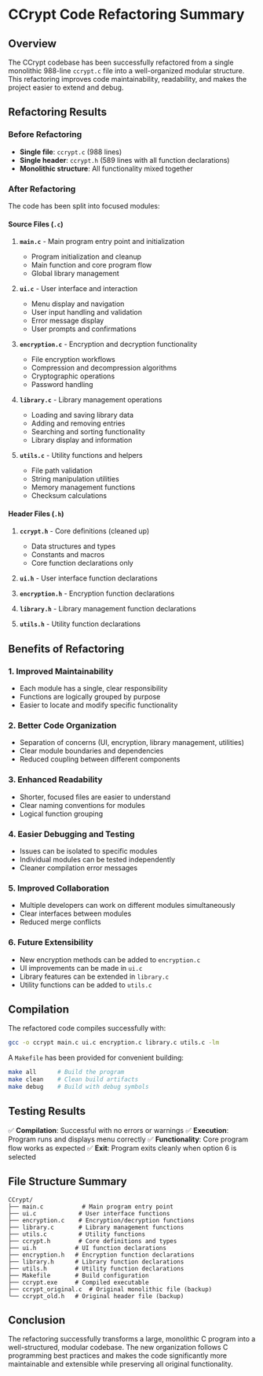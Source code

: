 # CCrypt Code Refactoring Summary

## Overview
The CCrypt codebase has been successfully refactored from a single monolithic 988-line `ccrypt.c` file into a well-organized modular structure. This refactoring improves code maintainability, readability, and makes the project easier to extend and debug.

## Refactoring Results

### Before Refactoring
- **Single file**: `ccrypt.c` (988 lines)
- **Single header**: `ccrypt.h` (589 lines with all function declarations)
- **Monolithic structure**: All functionality mixed together

### After Refactoring
The code has been split into focused modules:

#### Source Files (`.c`)
1. **`main.c`** - Main program entry point and initialization
   - Program initialization and cleanup
   - Main function and core program flow
   - Global library management

2. **`ui.c`** - User interface and interaction
   - Menu display and navigation
   - User input handling and validation
   - Error message display
   - User prompts and confirmations

3. **`encryption.c`** - Encryption and decryption functionality
   - File encryption workflows
   - Compression and decompression algorithms
   - Cryptographic operations
   - Password handling

4. **`library.c`** - Library management operations
   - Loading and saving library data
   - Adding and removing entries
   - Searching and sorting functionality
   - Library display and information

5. **`utils.c`** - Utility functions and helpers
   - File path validation
   - String manipulation utilities
   - Memory management functions
   - Checksum calculations

#### Header Files (`.h`)
1. **`ccrypt.h`** - Core definitions (cleaned up)
   - Data structures and types
   - Constants and macros
   - Core function declarations only

2. **`ui.h`** - User interface function declarations
3. **`encryption.h`** - Encryption function declarations
4. **`library.h`** - Library management function declarations
5. **`utils.h`** - Utility function declarations

## Benefits of Refactoring

### 1. **Improved Maintainability**
- Each module has a single, clear responsibility
- Functions are logically grouped by purpose
- Easier to locate and modify specific functionality

### 2. **Better Code Organization**
- Separation of concerns (UI, encryption, library management, utilities)
- Clear module boundaries and dependencies
- Reduced coupling between different components

### 3. **Enhanced Readability**
- Shorter, focused files are easier to understand
- Clear naming conventions for modules
- Logical function grouping

### 4. **Easier Debugging and Testing**
- Issues can be isolated to specific modules
- Individual modules can be tested independently
- Cleaner compilation error messages

### 5. **Improved Collaboration**
- Multiple developers can work on different modules simultaneously
- Clear interfaces between modules
- Reduced merge conflicts

### 6. **Future Extensibility**
- New encryption methods can be added to `encryption.c`
- UI improvements can be made in `ui.c`
- Library features can be extended in `library.c`
- Utility functions can be added to `utils.c`

## Compilation

The refactored code compiles successfully with:
```bash
gcc -o ccrypt main.c ui.c encryption.c library.c utils.c -lm
```

A `Makefile` has been provided for convenient building:
```bash
make all      # Build the program
make clean    # Clean build artifacts
make debug    # Build with debug symbols
```

## Testing Results

✅ **Compilation**: Successful with no errors or warnings
✅ **Execution**: Program runs and displays menu correctly
✅ **Functionality**: Core program flow works as expected
✅ **Exit**: Program exits cleanly when option 6 is selected

## File Structure Summary

```
CCrypt/
├── main.c           # Main program entry point
├── ui.c            # User interface functions
├── encryption.c    # Encryption/decryption functions
├── library.c       # Library management functions
├── utils.c         # Utility functions
├── ccrypt.h        # Core definitions and types
├── ui.h           # UI function declarations
├── encryption.h   # Encryption function declarations
├── library.h      # Library function declarations
├── utils.h        # Utility function declarations
├── Makefile       # Build configuration
├── ccrypt.exe     # Compiled executable
├── ccrypt_original.c  # Original monolithic file (backup)
└── ccrypt_old.h   # Original header file (backup)
```

## Conclusion

The refactoring successfully transforms a large, monolithic C program into a well-structured, modular codebase. The new organization follows C programming best practices and makes the code significantly more maintainable and extensible while preserving all original functionality.